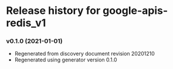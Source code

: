 # Release history for google-apis-redis_v1

### v0.1.0 (2021-01-01)

* Regenerated from discovery document revision 20201210
* Regenerated using generator version 0.1.0

